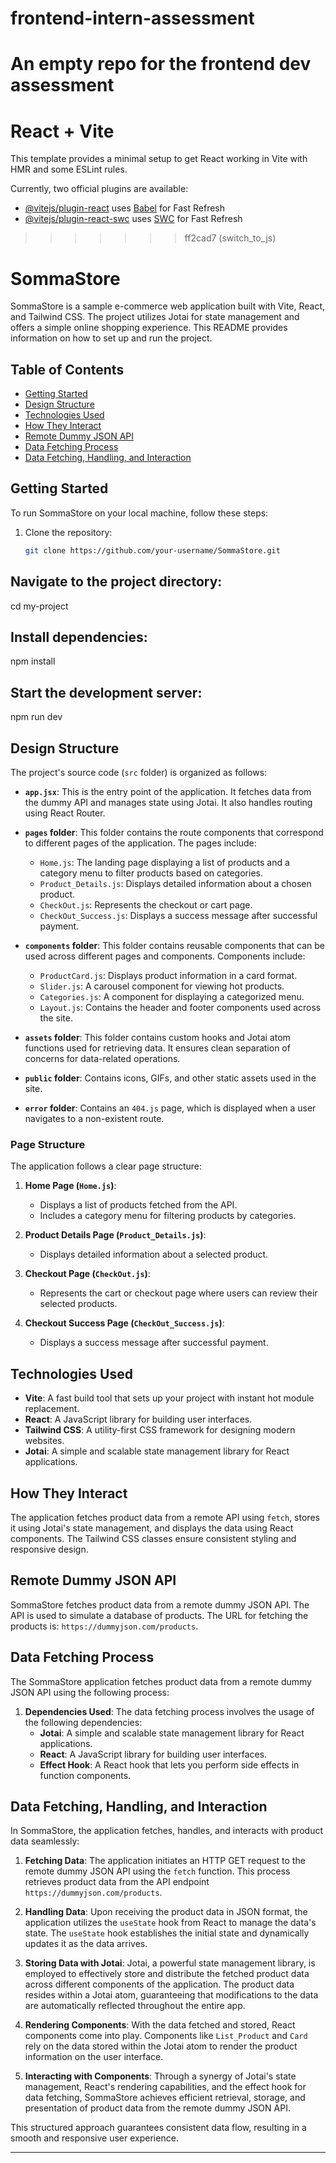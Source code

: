 
# frontend-intern-assessment
An empty repo for the frontend dev assessment
=======
# React + Vite

This template provides a minimal setup to get React working in Vite with HMR and some ESLint rules.

Currently, two official plugins are available:

- [@vitejs/plugin-react](https://github.com/vitejs/vite-plugin-react/blob/main/packages/plugin-react/README.md) uses [Babel](https://babeljs.io/) for Fast Refresh
- [@vitejs/plugin-react-swc](https://github.com/vitejs/vite-plugin-react-swc) uses [SWC](https://swc.rs/) for Fast Refresh
>>>>>>> ff2cad7 (switch_to_js)

# SommaStore

SommaStore is a sample e-commerce web application built with Vite, React, and Tailwind CSS. The project utilizes Jotai for state management and offers a simple online shopping experience. This README provides information on how to set up and run the project.

## Table of Contents

- [Getting Started](#getting-started)
- [Design Structure](#design-structure)
- [Technologies Used](#technologies-used)
- [How They Interact](#how-they-interact)
- [Remote Dummy JSON API](#remote-dummy-json-api)
- [Data Fetching Process](#data-fetching-process)
- [Data Fetching, Handling, and Interaction](#data-fetching-handling-and-interaction)

## Getting Started

To run SommaStore on your local machine, follow these steps:

1. Clone the repository:
   ```sh
   git clone https://github.com/your-username/SommaStore.git


## Navigate to the project directory:

cd my-project
 ##   Install dependencies:
 npm install
## Start the development server:
npm run dev

## Design Structure

The project's source code (`src` folder) is organized as follows:

- **`app.jsx`**: This is the entry point of the application. It fetches data from the dummy API and manages state using Jotai. It also handles routing using React Router.

- **`pages` folder**: This folder contains the route components that correspond to different pages of the application. The pages include:
  - `Home.js`: The landing page displaying a list of products and a category menu to filter products based on categories.
  - `Product_Details.js`: Displays detailed information about a chosen product.
  - `CheckOut.js`: Represents the checkout or cart page.
  - `CheckOut_Success.js`: Displays a success message after successful payment.

- **`components` folder**: This folder contains reusable components that can be used across different pages and components. Components include:
  - `ProductCard.js`: Displays product information in a card format.
  - `Slider.js`: A carousel component for viewing hot products.
  - `Categories.js`: A component for displaying a categorized menu.
  - `Layout.js`: Contains the header and footer components used across the site.

- **`assets` folder**: This folder contains custom hooks and Jotai atom functions used for retrieving data. It ensures clean separation of concerns for data-related operations.

- **`public` folder**: Contains icons, GIFs, and other static assets used in the site.

- **`error` folder**: Contains an `404.js` page, which is displayed when a user navigates to a non-existent route.

### Page Structure

The application follows a clear page structure:

1. **Home Page (`Home.js`)**:
   - Displays a list of products fetched from the API.
   - Includes a category menu for filtering products by categories.

2. **Product Details Page (`Product_Details.js`)**:
   - Displays detailed information about a selected product.

3. **Checkout Page (`CheckOut.js`)**:
   - Represents the cart or checkout page where users can review their selected products.

4. **Checkout Success Page (`CheckOut_Success.js`)**:
   - Displays a success message after successful payment.


## Technologies Used

- **Vite**: A fast build tool that sets up your project with instant hot module replacement.
- **React**: A JavaScript library for building user interfaces.
- **Tailwind CSS**: A utility-first CSS framework for designing modern websites.
- **Jotai**: A simple and scalable state management library for React applications.

## How They Interact
The application fetches product data from a remote API using `fetch`, stores it using Jotai's state management, and displays the data using React components. The Tailwind CSS classes ensure consistent styling and responsive design.

## Remote Dummy JSON API
SommaStore fetches product data from a remote dummy JSON API. The API is used to simulate a database of products. The URL for fetching the products is: `https://dummyjson.com/products`.

## Data Fetching Process

The SommaStore application fetches product data from a remote dummy JSON API using the following process:

1. **Dependencies Used**: The data fetching process involves the usage of the following dependencies:
   - **Jotai**: A simple and scalable state management library for React applications.
   - **React**: A JavaScript library for building user interfaces.
   - **Effect Hook**: A React hook that lets you perform side effects in function components.

## Data Fetching, Handling, and Interaction

In SommaStore, the application fetches, handles, and interacts with product data seamlessly:

1. **Fetching Data**: The application initiates an HTTP GET request to the remote dummy JSON API using the `fetch` function. This process retrieves product data from the API endpoint `https://dummyjson.com/products`.

2. **Handling Data**: Upon receiving the product data in JSON format, the application utilizes the `useState` hook from React to manage the data's state. The `useState` hook establishes the initial state and dynamically updates it as the data arrives.

3. **Storing Data with Jotai**: Jotai, a powerful state management library, is employed to effectively store and distribute the fetched product data across different components of the application. The product data resides within a Jotai atom, guaranteeing that modifications to the data are automatically reflected throughout the entire app.

4. **Rendering Components**: With the data fetched and stored, React components come into play. Components like `List_Product` and `Card` rely on the data stored within the Jotai atom to render the product information on the user interface.

5. **Interacting with Components**: Through a synergy of Jotai's state management, React's rendering capabilities, and the effect hook for data fetching, SommaStore achieves efficient retrieval, storage, and presentation of product data from the remote dummy JSON API.

This structured approach guarantees consistent data flow, resulting in a smooth and responsive user experience.

---






